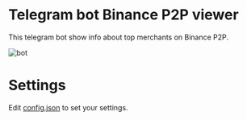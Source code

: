 # Telegram bot Binance P2P viewer
This telegram bot show info about top merchants on Binance P2P.

![bot](https://i.ibb.co/CsZf8gN/image.png)

# Settings
Edit [config.json](https://github.com/myown-del/p2p_binance_viewer/blob/main/config.json) to set your settings.
